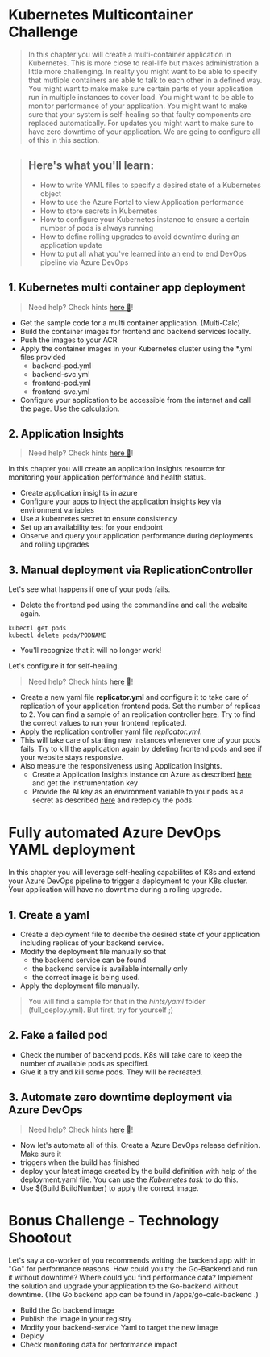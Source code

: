# Kubernetes Multicontainer Challenge

> In this chapter you will create a multi-container application in Kubernetes. This is more close to real-life but makes administration a little more challenging. In reality you might want to be able to specify that mutliple containers are able to talk to each other in a defined way. You might want to make make sure certain parts of your application run in multiple instances to cover load. You might want to be able to monitor performance of your application. You might want to make sure that your system is self-healing so that faulty components are replaced automatically. For updates you might want to make sure to have zero downtime of your application. We are going to configure all of this in this section.

>## Here's what you'll learn:
>- How to write YAML files to specify a desired state of a Kubernetes object
>- How to use the Azure Portal to view Application performance
>- How to store secrets in Kubernetes
>- How to configure your Kubernetes instance to ensure a certain number of pods is always running
>- How to define rolling upgrades to avoid downtime during an application update
>- How to put all what you've learned into an end to end DevOps pipeline via Azure DevOps


## 1. Kubernetes multi container app deployment 
> Need help? Check hints [here :blue_book:](hints/k8sMulti.md)!
- Get the sample code for a multi container application. (Multi-Calc)
- Build the container images for frontend and backend services locally.
- Push the images to your ACR 
- Apply the container images in your Kubernetes cluster using the *.yml files provided 
    - backend-pod.yml
    - backend-svc.yml
    - frontend-pod.yml
    - frontend-svc.yml
- Configure your application to be accessible from the internet and call the page. Use the calculation.

## 2. Application Insights
> Need help? Check hints [here :blue_book:](hints/applicationinsights.md)!

In this chapter you will create an application insights resource for monitoring your application performance and health status.
- Create application insights in azure
- Configure your apps to inject the application insights key via environment variables
- Use a kubernetes secret to ensure consistency
- Set up an availability test for your endpoint
- Observe and query your application performance during deployments and rolling upgrades

## 3. Manual deployment via ReplicationController 

Let's see what happens if one of your pods fails.
- Delete the frontend pod using the commandline and call the website again. 
```
kubectl get pods
kubectl delete pods/PODNAME
```
- You'll recognize that it will no longer work!

Let's configure it for self-healing.
> Need help? Check hints [here :blue_book:](hints/AddReplicationController.md)!
- Create a new yaml file **replicator.yml** and configure it to take care of replication of your application frontend pods. Set the number of replicas to 2.
    You can find a sample of an replication controller [here](https://kubernetes.io/docs/concepts/workloads/controllers/replicationcontroller/). Try to find the correct values to run your frontend replicated.
- Apply the replication controller yaml file *replicator.yml*.
- This will take care of starting new instances whenever one of your pods fails. Try to kill the application again by deleting frontend pods and see if your website stays responsive.
- Also measure the responsiveness using Application Insights. 
    - Create a Application Insights instance on Azure as described [here](hints/applicationinsights.md) and get the instrumentation key
    - Provide the AI key as an environment variable to your pods as a secret as described [here](hints/createsecrets.md) and redeploy the pods.


# Fully automated Azure DevOps YAML deployment
In this chapter you will leverage self-healing capabilites of K8s and extend your Azure DevOps pipeline to trigger a deployment to your K8s cluster. Your application will have no downtime during a rolling upgrade.

## 1. Create a yaml
- Create a deployment file to decribe the desired state of your application including replicas of your backend service.
- Modify the deployment file manually so that 
    - the backend service can be found
    - the backend service is available internally only
    - the correct image is being used. 
- Apply the deployment file manually.
> You will find a sample for that in the *hints/yaml* folder (full_deploy.yml). But first, try for yourself ;)

## 2. Fake a failed pod
- Check the number of backend pods. K8s will take care to keep the number of available pods as specified.
- Give it a try and kill some pods. They will be recreated.

## 3. Automate zero downtime deployment via Azure DevOps
> Need help? Check hints [here :blue_book:](hints/TeamServicesToK8s.md)!
- Now let's automate all of this. Create a Azure DevOps release definition. Make sure it
- triggers when the build has finished
- deploy your latest image created by the build definition with help of the deployment.yaml file. You can use the *Kubernetes task* to do this.
- Use $(Build.BuildNumber) to apply the correct image.
    

# Bonus Challenge - Technology Shootout
Let's say a co-worker of you recommends writing the backend app with in "Go" for performance reasons. How could you try the Go-Backend and run it without downtime? Where could you find performance data? 
Implement the solution and upgrade your application to the Go-backend without downtime. (The Go backend app can be found in /apps/go-calc-backend .)
- Build the Go backend image 
- Publish the image in your registry
- Modify your backend-service Yaml to target the new image
- Deploy
- Check monitoring data for performance impact
